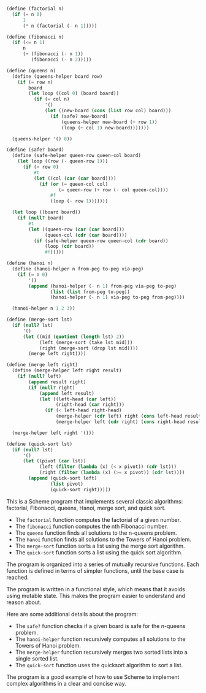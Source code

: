 ```scheme

(define (factorial n)
  (if (= n 0)
      1
      (* n (factorial (- n 1)))))

(define (fibonacci n)
  (if (<= n 1)
      n
      (+ (fibonacci (- n 1))
         (fibonacci (- n 2)))))

(define (queens n)
  (define (queens-helper board row)
    (if (= row n)
        board
        (let loop ((col 0) (board board))
          (if (= col n)
              '()
              (let ((new-board (cons (list row col) board)))
                (if (safe? new-board)
                    (queens-helper new-board (+ row 1))
                    (loop (+ col 1) new-board)))))))

  (queens-helper '() 0))

(define (safe? board)
  (define (safe-helper queen-row queen-col board)
    (let loop ((row (- queen-row 1)))
      (if (< row 0)
          #t
          (let ((col (car (car board))))
            (if (or (= queen-col col)
                   (= queen-row (+ row (- col queen-col))))
                #f
                (loop (- row 1)))))))

  (let loop ((board board))
    (if (null? board)
        #t
        (let ((queen-row (car (car board)))
              (queen-col (cdr (car board))))
          (if (safe-helper queen-row queen-col (cdr board))
              (loop (cdr board))
              #f)))))

(define (hanoi n)
  (define (hanoi-helper n from-peg to-peg via-peg)
    (if (= n 0)
        '()
        (append (hanoi-helper (- n 1) from-peg via-peg to-peg)
                (list (list from-peg to-peg))
                (hanoi-helper (- n 1) via-peg to-peg from-peg))))

  (hanoi-helper n 1 2 3))

(define (merge-sort lst)
  (if (null? lst)
      '()
      (let ((mid (quotient (length lst) 2))
            (left (merge-sort (take lst mid)))
            (right (merge-sort (drop lst mid))))
        (merge left right))))

(define (merge left right)
  (define (merge-helper left right result)
    (if (null? left)
        (append result right)
        (if (null? right)
            (append left result)
            (let ((left-head (car left))
                  (right-head (car right)))
              (if (< left-head right-head)
                  (merge-helper (cdr left) right (cons left-head result))
                  (merge-helper left (cdr right) (cons right-head result)))))))

  (merge-helper left right '()))

(define (quick-sort lst)
  (if (null? lst)
      '()
      (let ((pivot (car lst))
            (left (filter (lambda (x) (< x pivot)) (cdr lst)))
            (right (filter (lambda (x) (>= x pivot)) (cdr lst))))
        (append (quick-sort left)
                (list pivot)
                (quick-sort right)))))

```

This is a Scheme program that implements several classic algorithms: factorial, Fibonacci, queens, Hanoi, merge sort, and quick sort.

* The `factorial` function computes the factorial of a given number.
* The `fibonacci` function computes the nth Fibonacci number.
* The `queens` function finds all solutions to the n-queens problem.
* The `hanoi` function finds all solutions to the Towers of Hanoi problem.
* The `merge-sort` function sorts a list using the merge sort algorithm.
* The `quick-sort` function sorts a list using the quick sort algorithm.

The program is organized into a series of mutually recursive functions. Each function is defined in terms of simpler functions, until the base case is reached.

The program is written in a functional style, which means that it avoids using mutable state. This makes the program easier to understand and reason about.

Here are some additional details about the program:

* The `safe?` function checks if a given board is safe for the n-queens problem.
* The `hanoi-helper` function recursively computes all solutions to the Towers of Hanoi problem.
* The `merge-helper` function recursively merges two sorted lists into a single sorted list.
* The `quick-sort` function uses the quicksort algorithm to sort a list.

The program is a good example of how to use Scheme to implement complex algorithms in a clear and concise way.